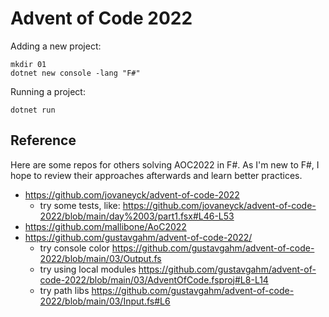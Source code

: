 # Advent of Code 2022

Adding a new project:

```
mkdir 01
dotnet new console -lang "F#"
```

Running a project:

```
dotnet run
```

## Reference

Here are some repos for others solving AOC2022 in F#.
As I'm new to F#, I hope to review their approaches afterwards and learn better practices.

- https://github.com/jovaneyck/advent-of-code-2022
  - try some tests, like: https://github.com/jovaneyck/advent-of-code-2022/blob/main/day%2003/part1.fsx#L46-L53
- https://github.com/mallibone/AoC2022
- https://github.com/gustavgahm/advent-of-code-2022/
  - try console color https://github.com/gustavgahm/advent-of-code-2022/blob/main/03/Output.fs
  - try using local modules https://github.com/gustavgahm/advent-of-code-2022/blob/main/03/AdventOfCode.fsproj#L8-L14
  - try path libs https://github.com/gustavgahm/advent-of-code-2022/blob/main/03/Input.fs#L6
